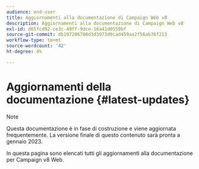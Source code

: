 ```yaml
---
audience: end-user
title: Aggiornamenti alla documentazione di Campaign Web v8
description: Aggiornamenti alla documentazione di Campaign Web v8
exl-id: d65fcd92-ce3c-49ff-9dce-16a41d0558bf
source-git-commit: db197206700d3d3973d9cad459aa2f56ab76f213
workflow-type: tm+mt
source-wordcount: '42'
ht-degree: 4%

---
```


# Aggiornamenti della documentazione {#latest-updates}

>[!NOTE]
>
>Questa documentazione è in fase di costruzione e viene aggiornata frequentemente. La versione finale di questo contenuto sarà pronta a gennaio 2023.

In questa pagina sono elencati tutti gli aggiornamenti alla documentazione per Campaign v8 Web.
